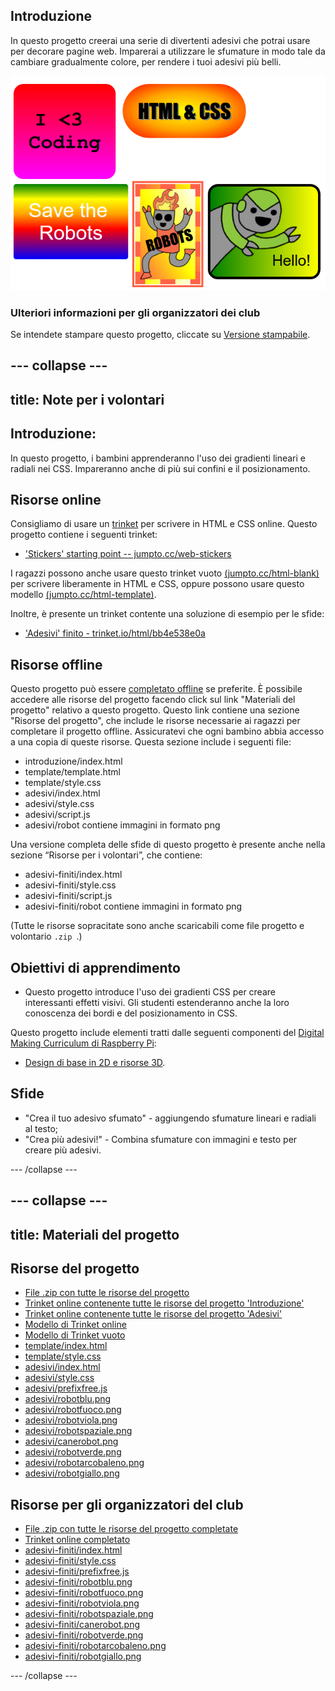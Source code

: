 ## Introduzione

In questo progetto creerai una serie di divertenti adesivi che potrai usare per decorare pagine web. Imparerai a utilizzare le sfumature in modo tale da cambiare gradualmente colore, per rendere i tuoi adesivi più belli.

![screenshot](images/stickers-finished.png)

### Ulteriori informazioni per gli organizzatori dei club

Se intendete stampare questo progetto, cliccate su [Versione stampabile](https://projects.raspberrypi.org/en/projects/stickers/print).

## \--- collapse \---

## title: Note per i volontari

## Introduzione:

In questo progetto, i bambini apprenderanno l'uso dei gradienti lineari e radiali nei CSS. Impareranno anche di più sui confini e il posizionamento.

## Risorse online

Consigliamo di usare un [trinket](https://trinket.io/) per scrivere in HTML e CSS online. Questo progetto contiene i seguenti trinket:

* ['Stickers' starting point -- jumpto.cc/web-stickers](http://jumpto.cc/web-stickers)

I ragazzi possono anche usare questo trinket vuoto [(jumpto.cc/html-blank)](http://jumpto.cc/html-blank) per scrivere liberamente in HTML e CSS, oppure possono usare questo modello [(jumpto.cc/html-template)](http://jumpto.cc/html-template).

Inoltre, è presente un trinket contente una soluzione di esempio per le sfide:

* ['Adesivi' finito - trinket.io/html/bb4e538e0a](https://trinket.io/html/bb4e538e0a)

## Risorse offline

Questo progetto può essere [completato offline](https://www.codeclubprojects.org/en-GB/resources/webdev-working-offline/) se preferite. È possibile accedere alle risorse del progetto facendo click sul link "Materiali del progetto" relativo a questo progetto. Questo link contiene una sezione "Risorse del progetto", che include le risorse necessarie ai ragazzi per completare il progetto offline. Assicuratevi che ogni bambino abbia accesso a una copia di queste risorse. Questa sezione include i seguenti file:

* introduzione/index.html
* template/template.html
* template/style.css
* adesivi/index.html
* adesivi/style.css
* adesivi/script.js
* adesivi/robot contiene immagini in formato png

Una versione completa delle sfide di questo progetto è presente anche nella sezione “Risorse per i volontari”, che contiene:

* adesivi-finiti/index.html
* adesivi-finiti/style.css
* adesivi-finiti/script.js
* adesivi-finiti/robot contiene immagini in formato png

(Tutte le risorse sopracitate sono anche scaricabili come file progetto e volontario `.zip `.)

## Obiettivi di apprendimento

* Questo progetto introduce l'uso dei gradienti CSS per creare interessanti effetti visivi. Gli studenti estenderanno anche la loro conoscenza dei bordi e del posizionamento in CSS. 

Questo progetto include elementi tratti dalle seguenti componenti del [Digital Making Curriculum di Raspberry Pi](http://rpf.io/curriculum):

* [Design di base in 2D e risorse 3D](https://www.raspberrypi.org/curriculum/design/creator).

## Sfide

* "Crea il tuo adesivo sfumato" - aggiungendo sfumature lineari e radiali al testo;
* "Crea più adesivi!" - Combina sfumature con immagini e testo per creare più adesivi.

\--- /collapse \---

## \--- collapse \---

## title: Materiali del progetto

## Risorse del progetto

* [File .zip con tutte le risorse del progetto](resources/stickers-project-resources.zip)
* [Trinket online contenente tutte le risorse del progetto 'Introduzione'](http://jumpto.cc/web-intro)
* [Trinket online contenente tutte le risorse del progetto 'Adesivi'](http://jumpto.cc/web-stickers)
* [Modello di Trinket online](http://jumpto.cc/trinket-template)
* [Modello di Trinket vuoto](http://jumpto.cc/trinket-blank)
* [template/index.html](resources/template-index.html)
* [template/style.css](resources/template-style.css)
* [adesivi/index.html](resources/stickers-index.html)
* [adesivi/style.css](resources/stickers-style.css)
* [adesivi/prefixfree.js](resources/stickers-prefixfree.js)
* [adesivi/robotblu.png](resources/stickers-bluerobot.png)
* [adesivi/robotfuoco.png](resources/stickers-firerobot.png)
* [adesivi/robotviola.png](resources/stickers-purplerobot.png)
* [adesivi/robotspaziale.png](resources/stickers-spacerobot.png)
* [adesivi/canerobot.png](resources/stickers-dogrobot.png)
* [adesivi/robotverde.png](resources/stickers-greenrobot.png)
* [adesivi/robotarcobaleno.png](resources/stickers-rainbowrobot.png)
* [adesivi/robotgiallo.png](resources/stickers-yellowrobot.png)

## Risorse per gli organizzatori del club

* [File .zip con tutte le risorse del progetto completate](resources/stickers-volunteer-resources.zip)
* [Trinket online completato](https://trinket.io/html/bb4e538e0a)
* [adesivi-finiti/index.html](resources/stickers-finished-index.html)
* [adesivi-finiti/style.css](resources/stickers-finished-style.css)
* [adesivi-finiti/prefixfree.js](resources/stickers-finished-prefixfree.js)
* [adesivi-finiti/robotblu.png](resources/stickers-finished-bluerobot.png)
* [adesivi-finiti/robotfuoco.png](resources/stickers-finished-firerobot.png)
* [adesivi-finiti/robotviola.png](resources/stickers-finished-purplerobot.png)
* [adesivi-finiti/robotspaziale.png](resources/stickers-finished-spacerobot.png)
* [adesivi-finiti/canerobot.png](resources/stickers-finished-dogrobot.png)
* [adesivi-finiti/robotverde.png](resources/stickers-finished-greenrobot.png)
* [adesivi-finiti/robotarcobaleno.png](resources/stickers-finished-rainbowrobot.png)
* [adesivi-finiti/robotgiallo.png](resources/stickers-finished-yellowrobot.png)

\--- /collapse \---